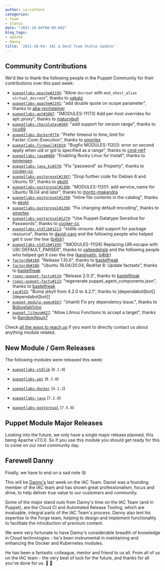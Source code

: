 ```yaml
---
author: ia-content
categories:
- team
- status
date: "2021-10-04T00:00:00Z"
blog_tags:
- apache
- danny
title: '2021-10-04: IAC & DevX Team Status Update'
---
```


## Community Contributions

We'd like to thank the following people in the Puppet Community for their contributions over this past week:

- [`puppetlabs-apache#2195`][puppetlabs-apache-pr-2195]: "Allow `docroot` with `mod_vhost_alias` `virtual_docroot`", thanks to [yakatz][yakatz]
- [`puppetlabs-apache#2191`][puppetlabs-apache-pr-2191]: "add double quote on scope parameter", thanks to [aba-rechsteiner][aba-rechsteiner]
- [`puppetlabs-apt#1007`][puppetlabs-apt-pr-1007]: "(MODULES-11173) Add per-host overrides for apt::proxy", thanks to [maturnbull][maturnbull]
- [`puppetlabs-chocolatey#269`][puppetlabs-chocolatey-pr-269]: "add support for version range", thanks to [rico89][rico89]
- [`puppetlabs-docker#774`][puppetlabs-docker-pr-774]: "Prefer timeout to time_limit for Facter::Core::Execution", thanks to [smortex][smortex]
- [`puppetlabs-firewall#1019`][puppetlabs-firewall-pr-1019]: "Bugfix MODULES-11203: error on second apply when uid or gid is specified as a range", thanks to [cmd-ntrf][cmd-ntrf]
- [`puppetlabs-java#488`][puppetlabs-java-pr-488]: "Enabling Rocky Linux for Install", thanks to [pmjensen][pmjensen]
- [`puppetlabs-java_ks#378`][puppetlabs-java_ks-pr-378]: "Fix "password" as Property", thanks to [cocker-cc][cocker-cc]
- [`puppetlabs-postgresql#1307`][puppetlabs-postgresql-pr-1307]: "Drop further code for Debian 6 and Ubuntu 10", thanks to [ekohl][ekohl]
- [`puppetlabs-postgresql#1306`][puppetlabs-postgresql-pr-1306]: "MODULES-11201: add service_name for Ubuntu 18.04 and later", thanks to [moritz-makandra][moritz-makandra]
- [`puppetlabs-postgresql#1299`][puppetlabs-postgresql-pr-1299]: "Inline file contents in the catalog", thanks to [ekohl][ekohl]
- [`puppetlabs-postgresql#1296`][puppetlabs-postgresql-pr-1296]: "Fix changing default encoding", thanks to [smortex][smortex]
- [`puppetlabs-postgresql#1279`][puppetlabs-postgresql-pr-1279]: "Use Puppet-Datatype Sensitive for Passwords", thanks to [cocker-cc][cocker-cc]
- [`puppetlabs-stdlib#1213`][puppetlabs-stdlib-pr-1213]: "stdlib::ensure: Add support for package resource", thanks to [david-caro][david-caro] and the following people who helped get it over the line ([b4ldr][b4ldr])
- [`puppetlabs-stdlib#1195`][puppetlabs-stdlib-pr-1195]: "(MODULES-11126) Replacing URI.escape with URI::DEFAULT_PARSER", thanks to [valleedelisle][valleedelisle] and the following people who helped get it over the line ([karelyatin][karelyatin], [b4ldr][b4ldr])
- [`facterdb#189`][facterdb-pr-189]: "Release 1.10.0", thanks to [bastelfreak][bastelfreak]
- [`facterdb#188`][facterdb-pr-188]: "Ubuntu 18.04/20.04, RedHat 8: Update factsets", thanks to [bastelfreak][bastelfreak]
- [`rspec-puppet-facts#134`][rspec-puppet-facts-pr-134]: "Release 2.0.3", thanks to [bastelfreak][bastelfreak]
- [`rspec-puppet-facts#133`][rspec-puppet-facts-pr-133]: "regenerate puppet_agent_components.json", thanks to [bastelfreak][bastelfreak]
- [`iac#315`][iac-pr-315]: "Bump jekyll from 4.2.0 to 4.2.1", thanks to [dependabot[bot]][dependabot[bot]]
- [`puppet-module-gems#167`][puppet-module-gems-pr-167]: "(maint) Fix pry dependency issue.", thanks to [BobosilaVictor][BobosilaVictor]
- [`puppet_litmus#427`][puppet_litmus-pr-427]: "Allow Litmus Functions to accept a target", thanks to [RandomNoun7][RandomNoun7]

Check [all the ways to reach us](/blog/updates/2021-01-20-reaching-out.md) if you want to directly contact us about anything module related.

## New Module / Gem Releases

The following modules were released this week:

- [`puppetlabs-stdlib`][puppetlabs-stdlib] (`8.1.0`)
- [`puppetlabs-apt`][puppetlabs-apt] (`8.3.0`)
- [`puppetlabs-docker`][puppetlabs-docker] (`4.1.2`)
- [`puppetlabs-java`][puppetlabs-java] (`7.2.0`)
- [`puppetlabs-postgresql`][puppetlabs-postgresql] (`7.5.0`)

  [puppetlabs-stdlib]: https://github.com/puppetlabs/puppetlabs-stdlib
  [puppetlabs-apt]: https://github.com/puppetlabs/puppetlabs-apt
  [puppetlabs-docker]: https://github.com/puppetlabs/puppetlabs-docker
  [puppetlabs-java]: https://github.com/puppetlabs/puppetlabs-java
  [puppetlabs-postgresql]: https://github.com/puppetlabs/puppetlabs-postgresql
  [puppetlabs-apache-pr-2195]: https://github.com/puppetlabs/puppetlabs-apache/pull/2195
  [yakatz]: https://github.com/yakatz
  [puppetlabs-apache-pr-2191]: https://github.com/puppetlabs/puppetlabs-apache/pull/2191
  [aba-rechsteiner]: https://github.com/aba-rechsteiner
  [puppetlabs-apt-pr-1007]: https://github.com/puppetlabs/puppetlabs-apt/pull/1007
  [maturnbull]: https://github.com/maturnbull
  [puppetlabs-chocolatey-pr-269]: https://github.com/puppetlabs/puppetlabs-chocolatey/pull/269
  [rico89]: https://github.com/rico89
  [puppetlabs-docker-pr-774]: https://github.com/puppetlabs/puppetlabs-docker/pull/774
  [smortex]: https://github.com/smortex
  [puppetlabs-firewall-pr-1019]: https://github.com/puppetlabs/puppetlabs-firewall/pull/1019
  [cmd-ntrf]: https://github.com/cmd-ntrf
  [puppetlabs-java-pr-488]: https://github.com/puppetlabs/puppetlabs-java/pull/488
  [pmjensen]: https://github.com/pmjensen
  [puppetlabs-java_ks-pr-378]: https://github.com/puppetlabs/puppetlabs-java_ks/pull/378
  [cocker-cc]: https://github.com/cocker-cc
  [puppetlabs-postgresql-pr-1307]: https://github.com/puppetlabs/puppetlabs-postgresql/pull/1307
  [ekohl]: https://github.com/ekohl
  [puppetlabs-postgresql-pr-1306]: https://github.com/puppetlabs/puppetlabs-postgresql/pull/1306
  [moritz-makandra]: https://github.com/moritz-makandra
  [puppetlabs-postgresql-pr-1299]: https://github.com/puppetlabs/puppetlabs-postgresql/pull/1299
  [puppetlabs-postgresql-pr-1296]: https://github.com/puppetlabs/puppetlabs-postgresql/pull/1296
  [puppetlabs-postgresql-pr-1279]: https://github.com/puppetlabs/puppetlabs-postgresql/pull/1279
  [puppetlabs-stdlib-pr-1213]: https://github.com/puppetlabs/puppetlabs-stdlib/pull/1213
  [david-caro]: https://github.com/david-caro
  [b4ldr]: https://github.com/b4ldr
  [puppetlabs-stdlib-pr-1195]: https://github.com/puppetlabs/puppetlabs-stdlib/pull/1195
  [valleedelisle]: https://github.com/valleedelisle
  [karelyatin]: https://github.com/karelyatin
  [facterdb-pr-189]: https://github.com/voxpupuli/facterdb/pull/189
  [bastelfreak]: https://github.com/bastelfreak
  [facterdb-pr-188]: https://github.com/voxpupuli/facterdb/pull/188
  [rspec-puppet-facts-pr-134]: https://github.com/voxpupuli/rspec-puppet-facts/pull/134
  [rspec-puppet-facts-pr-133]: https://github.com/voxpupuli/rspec-puppet-facts/pull/133
  [iac-pr-316]: https://github.com/puppetlabs/iac/pull/316

  [iac-pr-315]: https://github.com/puppetlabs/iac/pull/315
  [puppet-module-gems-pr-167]: https://github.com/puppetlabs/puppet-module-gems/pull/167
  [BobosilaVictor]: https://github.com/BobosilaVictor
  [puppet_litmus-pr-427]: https://github.com/puppetlabs/puppet_litmus/pull/427
  [RandomNoun7]: https://github.com/RandomNoun7

## Puppet Module Major Releases

Looking into the future, we only have a single major release planned, this being Apache v7.0.0. So if you use this module you should get ready for this to come on our next community day.

## Farewell Danny

Finally, we have to end on a sad note :cry:

This will be [Danny's][Danny] last week on the IAC Team.
Daniel was a founding member of the IAC team and has shown great professionalism, focus and drive, to help deliver true value to our customers and community.

Some of the major stand outs from Danny's time on the IAC Team (and in Puppet), are the Cloud CI and Automated Release Tooling, which are invaluable, integral parts of the IAC Team's process.
Danny also lent his expertise to the Forge team, helping to design and implement functionality to facilitate the introduction of premium content.

We were very fortunate to have Danny's considerable breadth of knowledge in Cloud technologies - he's been instrumental in maintaining and enhancing the Docker and Kubernetes modules.

He has been a fantastic colleague, mentor and friend to us all.
From all of us on the IAC team - the very best of luck for the future, and thanks for all you've done for us. :beer: :rocket:

  [Adrian]:             https://github.com/adrianiurca
  [Ben]:                https://github.com/binford2k
  [Ciaran]:             https://github.com/sanfrancrisko
  [Daiana]:             https://github.com/daianamezdrea
  [Danny]:              https://github.com/carabasdaniel
  [DavidArmstrong]:     https://github.com/da-ar
  [DavidSwan]:          https://github.com/david22swan
  [Lore]:               https://github.com/lionce
  [Michael]:            https://github.com/michaeltlombardi
  [Paula]:              https://github.com/pmcmaw
  [Peter]:              https://github.com/petergmurphy
  [Sheena]:             https://github.com/sheenaajay
  [Supported Modules]:  https://puppetlabs.github.io/iac/modules/
  [Tools]:              https://puppetlabs.github.io/iac/tools/
